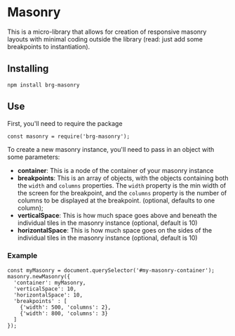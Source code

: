 # Masonry

This is a micro-library that allows for creation of responsive masonry layouts with minimal coding outside the library (read: just add some breakpoints to instantiation).

## Installing

```
npm install brg-masonry
```

## Use

First, you'll need to require the package

```
const masonry = require('brg-masonry');
```

To create a new masonry instance, you'll need to pass in an object with some parameters:

* __container__: This is a node of the container of your masonry instance
* __breakpoints__: This is an array of objects, with the objects containing both the `width` and `columns` properties. The `width` property is the min width of the screen for the breakpoint, and the `columns` property is the number of columns to be displayed at the breakpoint. (optional, defaults to one column);
* __verticalSpace__: This is how much space goes above and beneath the individual tiles in the masonry instance (optional, default is 10)
* __horizontalSpace__: This is how much space goes on the sides of the individual tiles in the masonry instance (optional, default is 10)


### Example

```
const myMasonry = document.querySelector('#my-masonry-container');
masonry.newMasonry({
  'container': myMasonry,
  'verticalSpace': 10,
  'horizontalSpace': 10,
  'breakpoints' : [
    {'width': 500, 'columns': 2},
    {'width': 800, 'columns': 3}
  ]
});
```
